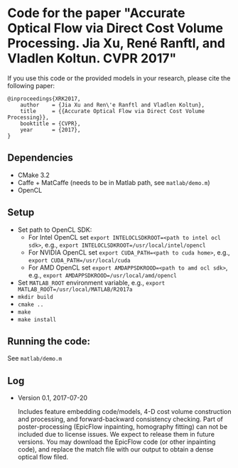 # Code for the paper "Accurate Optical Flow via Direct Cost Volume Processing. Jia Xu, René Ranftl, and Vladlen Koltun. CVPR 2017"

If you use this code or the provided models in your research, please cite the following paper:

	@inproceedings{XRK2017,
		author    = {Jia Xu and Ren\'e Ranftl and Vladlen Koltun},
		title     = {{Accurate Optical Flow via Direct Cost Volume Processing}},
		booktitle = {CVPR},
		year      = {2017},
	}

## Dependencies

- CMake 3.2
- Caffe + MatCaffe (needs to be in Matlab path, see ``matlab/demo.m``)
- OpenCL

## Setup

- Set path to OpenCL SDK:
    - For Intel OpenCL  set `export INTELOCLSDKROOT=<path to intel ocl sdk>`, e.g., `export INTELOCLSDKROOT=/usr/local/intel/opencl`
    - For NVIDIA OpenCL set `export CUDA_PATH=<path to cuda home>`, e.g., `export CUDA_PATH=/usr/local/cuda`
    - For AMD OpenCL set `export AMDAPPSDKROOD=<path to amd ocl sdk>`, e.g., `export AMDAPPSDKROOD=/usr/local/amd/opencl`
- Set ``MATLAB_ROOT`` environment variable, e.g., `export MATLAB_ROOT=/usr/local/MATLAB/R2017a`
- ``mkdir build``
- ``cmake ..``
- ``make``
- ``make install``

## Running the code:
See ``matlab/demo.m``

## Log
- Version 0.1, 2017-07-20

 	Includes feature embedding code/models, 4-D cost volume construction and processing, and forward-backward consistency checking. Part of poster-processing (EpicFlow inpainting, homography fitting) can not be included due to license issues. We expect to release them in future versions. You may download the EpicFlow code (or other inpainting code), and replace the match file with our output to obtain a dense optical flow filed.
